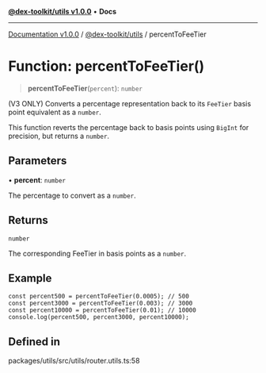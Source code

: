 [**@dex-toolkit/utils v1.0.0**](../README.md) • **Docs**

***

[Documentation v1.0.0](../../../packages.md) / [@dex-toolkit/utils](../README.md) / percentToFeeTier

# Function: percentToFeeTier()

> **percentToFeeTier**(`percent`): `number`

(V3 ONLY) Converts a percentage representation back to its `FeeTier` basis point equivalent as a `number`.

This function reverts the percentage back to basis points using `BigInt` for precision, but returns a `number`.

## Parameters

• **percent**: `number`

The percentage to convert as a `number`.

## Returns

`number`

The corresponding FeeTier in basis points as a `number`.

## Example

```
const percent500 = percentToFeeTier(0.0005); // 500
const percent3000 = percentToFeeTier(0.003); // 3000
const percent10000 = percentToFeeTier(0.01); // 10000
console.log(percent500, percent3000, percent10000);
```

## Defined in

packages/utils/src/utils/router.utils.ts:58
